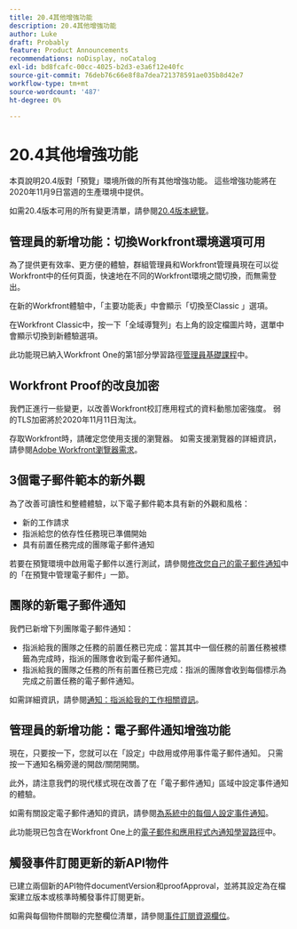 ```yaml
---
title: 20.4其他增強功能
description: 20.4其他增強功能
author: Luke
draft: Probably
feature: Product Announcements
recommendations: noDisplay, noCatalog
exl-id: bd8fcafc-00cc-4025-b2d3-e3a6f12e40fc
source-git-commit: 76deb76c66e8f8a7dea721378591ae035b8d42e7
workflow-type: tm+mt
source-wordcount: '487'
ht-degree: 0%

---
```


# 20.4其他增強功能

本頁說明20.4版對「預覽」環境所做的所有其他增強功能。 這些增強功能將在2020年11月9日當週的生產環境中提供。

如需20.4版本可用的所有變更清單，請參閱[20.4版本總覽](../../../product-announcements/product-releases/20.4-release-activity/20-4-release-overview.md)。

## 管理員的新增功能：切換Workfront環境選項可用

為了提供更有效率、更方便的體驗，群組管理員和Workfront管理員現在可以從Workfront中的任何頁面，快速地在不同的Workfront環境之間切換，而無需登出。

在新的Workfront體驗中，「主要功能表」中會顯示「切換至Classic 」選項。

在Workfront Classic中，按一下「全域導覽列」右上角的設定檔圖片時，選單中會顯示切換到新體驗選項。

此功能現已納入Workfront One的第1部分學習路徑[管理員基礎課程](https://one.workfront.com/s/learningpath3/administrator-fundamentals-in-the-new-workfront-experience-part-2-user-organizat-20Y0z000000bmAXEAY)中。

## Workfront Proof的改良加密

我們正進行一些變更，以改善Workfront校訂應用程式的資料動態加密強度。 弱的TLS加密將於2020年11月11日淘汰。

存取Workfront時，請確定您使用支援的瀏覽器。 如需支援瀏覽器的詳細資訊，請參閱[Adobe Workfront瀏覽器需求](../../../workfront-basics/workfront-browser-requirements.md)。

## 3個電子郵件範本的新外觀

為了改善可讀性和整體體驗，以下電子郵件範本具有新的外觀和風格：

* 新的工作請求
* 指派給您的依存性任務現已準備開始
* 具有前置任務完成的團隊電子郵件通知

若要在預覽環境中啟用電子郵件以進行測試，請參閱[修改您自己的電子郵件通知](../../../workfront-basics/using-notifications/activate-or-deactivate-your-own-event-notifications.md)中的「在預覽中管理電子郵件」一節。

## 團隊的新電子郵件通知

我們已新增下列團隊電子郵件通知：

* 指派給我的團隊之任務的前置任務已完成：當其其中一個任務的前置任務被標籤為完成時，指派的團隊會收到電子郵件通知。
* 指派給我的團隊之任務的所有前置任務已完成：指派的團隊會收到每個標示為完成之前置任務的電子郵件通知。

如需詳細資訊，請參閱[通知：指派給我的工作相關資訊](../../../workfront-basics/using-notifications/notifications-information-about-work-assigned-to-me.md)。

## 管理員的新增功能：電子郵件通知增強功能

現在，只要按一下，您就可以在「設定」中啟用或停用事件電子郵件通知。 只需按一下通知名稱旁邊的開啟/關閉開關。

此外，請注意我們的現代樣式現在改善了在「電子郵件通知」區域中設定事件通知的體驗。

如需有關設定電子郵件通知的資訊，請參閱[為系統中的每個人設定事件通知](../../../administration-and-setup/manage-workfront/emails/configure-event-notifications-for-everyone-in-the-system.md)。

此功能現已包含在Workfront One上的[電子郵件和應用程式內通知學習路徑](https://one.workfront.com/s/learningpath2/email-and-in-app-notifications-in-the-new-workfront-experience-20Y4X000000CaZGUA0)中。

## 觸發事件訂閱更新的新API物件

已建立兩個新的API物件documentVersion和proofApproval，並將其設定為在檔案建立版本或核準時觸發事件訂閱更新。

如需與每個物件關聯的完整欄位清單，請參閱[事件訂閱資源欄位](../../../wf-api/api/event-sub-resource-fields.md)。
